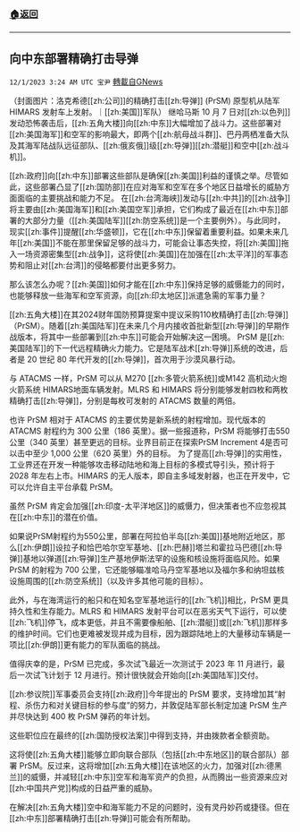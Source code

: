 ###  [:house:返回](README.md)
---


## 向中东部署精确打击导弹
`12/1/2023 3:24 AM UTC 宝尹` [轉載自GNews](https://gnews.org/articles/2057234)

（封面图片：洛克希德[[zh:公司]]的精确打击[[zh:导弹]] (PrSM) 原型机从陆军 HIMARS 发射车上发射。｜[[zh:美国]]军队）
继哈马斯 10 月 7 日对[[zh:以色列]]发动恐怖袭击后，[[zh:五角大楼]]向[[zh:中东]]大幅增加了战斗力。这些部署对[[zh:美国海军]]和空军的影响最大，即两个[[zh:航母战斗群]]、巴丹两栖准备大队及其海军陆战队远征部队、[[zh:俄亥俄]]级[[zh:导弹]][[zh:潜艇]]和空中[[zh:战斗机]]。

[[zh:政府]]向[[zh:中东]]部署这些部队是确保[[zh:美国]]利益的谨慎之举。尽管如此，这些部署凸显了[[zh:国防部]]在应对海军和空军在多个地区日益增长的威胁方面面临的主要挑战和能力不足。
在[[zh:台湾海峡]]发动与[[zh:中共]]的[[zh:战争]]将主要由[[zh:美国海军]]和[[zh:美国空军]]承担，它们构成了最近在[[zh:中东]]部署的大部分力量（[[zh:美国陆军]][[zh:防空系统]]是一个主要例外）。与此同时，现实[[zh:事件]]提醒[[zh:华盛顿]]，它在[[zh:中东]]保留着重要利益。如果未来几年[[zh:美国]]不能在那里保留足够的战斗力，可能会让事态失控，将[[zh:美国]]拖入一场资源密集型[[zh:战争]]，这将使[[zh:美国]]在加强在[[zh:太平洋]]的军事态势和阻止对[[zh:台湾]]的侵略都要付出更多努力。

那么该怎么办呢？[[zh:美国]]如何才能在[[zh:中东]]保持足够的威慑能力的同时，也能够释放一些海军和空军资源，向[[zh:印太地区]]派遣急需的军事力量？

[[zh:五角大楼]]在其2024财年国防预算提案中提议采购110枚精确打击[[zh:导弹]]（PrSM）。随着[[zh:美国陆军]]在未来几个月内接收首批新型[[zh:导弹]]的早期作战版本，将其中一些部署到[[zh:中东]]可能会开始解决这一困境。
PrSM 是[[zh:美国陆军]]的下一代远程精确火力能力。它是陆军战术[[zh:导弹]]系统的改进，后者是 20 世纪 80 年代开发的[[zh:导弹]]，首次用于沙漠风暴行动。

与 ATACMS 一样，PrSM 可以从 M270 [[zh:多管火箭系统]]或M142 高机动火炮火箭系统 HIMARS地面车辆发射。MLRS 和 HIMARS 将分别能够发射四枚和两枚精确打击[[zh:导弹]]，分别是每枚可发射的 ATACMS 数量的两倍。

也许 PrSM 相对于 ATACMS 的主要优势是新系统的射程增加。现代版本的 ATACMS 射程约为 300 公里（186 英里）。据一些报道称，PrSM 将能够打击550 公里（340 英里）甚至更远的目标。业界目前正在探索PrSM Increment 4是否可以击中至少 1,000 公里（620 英里）外的目标。
为了提高[[zh:导弹]]的实用性，工业界还在开发一种能够攻击移动陆地和海上目标的多模式导引头，预计将于 2028 年左右上市。HIMARS 的无人版本，即自主多域发射器，也正在开发中，它可以允许自主平台承载 PrSM。

虽然 PrSM 肯定会加强[[zh:印度-太平洋地区]]的威慑力，但决策者也不应忽视其在[[zh:中东]]的潜在价值。

如果说PrSM射程约为550公里，部署在阿拉伯半岛[[zh:美国]]基地附近地区，那么[[zh:伊朗]]设拉子和恰巴哈尔空军基地、[[zh:巴赫]]塔兰和霍拉马巴德[[zh:导弹]]基地以弹道[[zh:导弹]]生产基地伊斯法罕的设施和核设施将面临风险。如果 PrSM 的射程为 700 公里，它还能够瞄准哈马丹空军基地以及福尔多和纳坦兹核设施周围的[[zh:防空系统]]（以及许多其他可能的目标）。

此外，与在海湾运行的船只和在知名空军基地运行的[[zh:飞机]]相比，PrSM 更具持久性和生存能力。MLRS 和 HIMARS 发射平台可以在恶劣天气下运行，可以使[[zh:飞机]]停飞，成本更低，并且不需要像船舶、[[zh:潜艇]]或[[zh:飞机]]那样多的维护时间。它们也更难被发现并成为目标，因为跟踪陆地上的大量移动车辆是一项比[[zh:伊朗]]更有能力的军队面临的挑战。

值得庆幸的是，PrSM 已完成，多次试飞最近一次测试于 2023 年 11 月进行，最后一次试飞计划于 12 月进行。预计很快就会开始向[[zh:美国陆军]]交付。

[[zh:参议院]]军事委员会支持[[zh:政府]]今年提出的 PrSM 要求，支持增加其“射程、杀伤力和对关键目标的参与度”的努力，并敦促陆军部长制定加速 PrSM 生产并尽快达到 400 枚 PrSM 弹药的年计划。

这些职位应在最终的[[zh:国防授权法案]]中得到支持，并由拨款者全额资助。

这将使[[zh:五角大楼]]能够立即向联合部队（包括[[zh:中东地区]]的联合部队）部署 PrSM。反过来，这将增加[[zh:五角大楼]]在该地区的火力，加强对[[zh:德黑兰]]的威慑，并减轻[[zh:中东]]空军和海军资产的负担，从而腾出一些资源来应对[[zh:中国共产党]]构成的日益严重的威胁。

在解决[[zh:五角大楼]]空中和海军能力不足的问题时，没有灵丹妙药或捷径。但在[[zh:中东]]部署精确打击[[zh:导弹]]可能会有所帮助。

